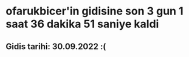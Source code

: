 # ofarukbicer'in gidisine son 3 gun 1 saat 36 dakika 51 saniye kaldi

## Gidis tarihi: 30.09.2022 :(
